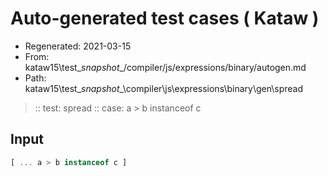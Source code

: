 # Auto-generated test cases ( Kataw )
- Regenerated: 2021-03-15
- From: kataw15\test\__snapshot__/compiler/js/expressions/binary/autogen.md
- Path: kataw15\test\__snapshot__\compiler\js\expressions\binary\gen\spread
> :: test: spread
> :: case: a > b instanceof c
## Input

`````js
[ ... a > b instanceof c ]
`````

